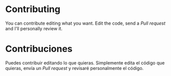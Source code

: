 # Contributing

You can contribute editing what you want. Edit the code, send a *Pull request* and I'll personally review it.

# Contribuciones

Puedes contribuir editando lo que quieras. Simplemente edita el código que quieras, envía un *Pull request* y revisaré personalmente el código.
